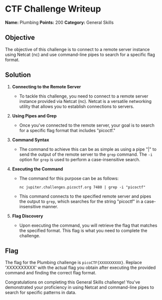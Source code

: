 # CTF Challenge Writeup
**Name:** Plumbing
**Points:** 200
**Category:** General Skills

## Objective

The objective of this challenge is to connect to a remote server instance using Netcat (nc) and use command-line pipes to search for a specific flag format.

## Solution

1. **Connecting to the Remote Server**
   - To tackle this challenge, you need to connect to a remote server instance provided via Netcat (nc). Netcat is a versatile networking utility that allows you to establish connections to servers.

2. **Using Pipes and Grep**
   - Once you've connected to the remote server, your goal is to search for a specific flag format that includes "picoctf."

3. **Command Syntax**
   - The command to achieve this can be as simple as using a pipe "|" to send the output of the remote server to the `grep` command. The `-i` option for `grep` is used to perform a case-insensitive search.

4. **Executing the Command**
   - The command for this purpose can be as follows:
     ```
     nc jupiter.challenges.picoctf.org 7480 | grep -i "picoctf"
     ```
   - This command connects to the specified remote server and pipes the output to `grep`, which searches for the string "picoctf" in a case-insensitive manner.

5. **Flag Discovery**
   - Upon executing the command, you will retrieve the flag that matches the specified format. This flag is what you need to complete the challenge.

## Flag
The flag for the Plumbing challenge is `picoCTF{XXXXXXXXXX}`. Replace 'XXXXXXXXXX' with the actual flag you obtain after executing the provided command and finding the correct flag format.

Congratulations on completing this General Skills challenge! You've demonstrated your proficiency in using Netcat and command-line pipes to search for specific patterns in data.
